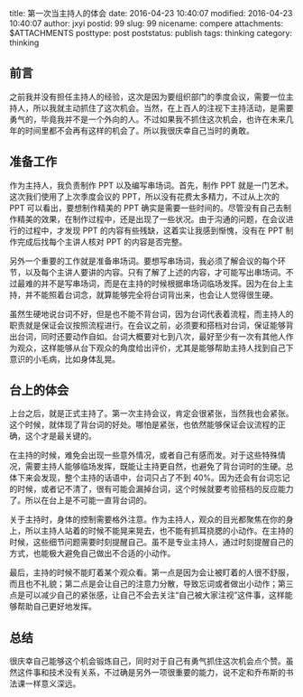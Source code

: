 title: 第一次当主持人的体会
date: 2016-04-23 10:40:07
modified: 2016-04-23 10:40:07
author: jxyi
postid: 99
slug: 99
nicename: compere
attachments: $ATTACHMENTS
posttype: post
poststatus: publish
tags: thinking
category: thinking

## 前言

之前我并没有担任主持人的经验，这次是因为要组织部门的季度会议，需要一位主持人，所以我就主动抓住了这次机会。当然，在上百人的注视下主持活动，是需要勇气的，毕竟我并不是一个外向的人。不过如果我不抓住这次机会，也许在未来几年的时间里都不会再有这样的机会了。所以我很庆幸自己当时的勇敢。

<!--more-->

## 准备工作

作为主持人，我负责制作 PPT 以及编写串场词。首先，制作 PPT 就是一门艺术。这次我们使用了上次季度会议的 PPT，所以没有花费太多精力，不过从上次的 PPT 可以看出，要想制作精美的 PPT 确实是需要一些时间的。尽管没有自己去制作精美的效果，在制作过程中，还是出现了一些状况。由于沟通的问题，在会议进行的过程中，才发现 PPT 的内容有些残缺，这着实让我感到惭愧，没有在 PPT 制作完成后找每个主讲人核对 PPT 的内容是否完整。

另外一个重要的工作就是准备串场词。要想写串场词，我必须了解会议的每个环节，以及每个主讲人要讲的内容。只有了解了上述的内容，才可能写出串场词。不过最难的并不是写串场词，而是在主持的时候根据串场词临场发挥。因为在台上主持，并不能照着台词念，就算能够完全将台词背出来，也会让人觉得很生硬。

虽然生硬地说台词不好，但是也不能不背台词，因为台词代表着流程，而主持人的职责就是保证会议按照流程进行。在会议之前，必须要和搭档对台词，保证能够背出台词，同时还要动作自如。台词大概要对七到八次，最好至少有一次有其他人作为观众，这样能够从台下观众的角度给出评价，尤其是能够帮助主持人找到自己下意识的小毛病，比如身体乱晃。

## 台上的体会

上台之后，就是正式主持了。第一次主持会议，肯定会很紧张，当然我也会紧张。这个时候，就体现了背台词的好处。哪怕是紧张，也依然能够保证会议流程的正确，这个才是最关键的。

在主持的时候，难免会出现一些意外情况，或者自己有感而发。对于这些特殊情况，需要主持人能够临场发挥，既能让主持更自然，也避免了背台词时的生硬。总体下来会发现，整个主持的话语中，台词只占了不到 40%。因为还会有台词忘记的时候，或者记不清了，很有可能会漏掉台词，这个时候就要考验搭档的反应能力了。所以在台上是不可能一直背台词的。

关于主持时，身体的控制需要格外注意。作为主持人，观众的目光都聚焦在你的身上，所以主持人站着的时候不能晃来晃去，也不能有抓耳挠腮的小动作。在主持的时候，这些细节问题需要时刻提醒自己。虽不是专业主持人，通过时刻提醒自己的方式，也能极大避免自己做出不合适的小动作。

最后，主持的时候不能盯着某个观众看。第一点是因为会让被盯着的人很不舒服，而且也不礼貌；第二点是会让自己的注意力分散，导致忘词或者做出小动作；第三点是可以减少自己的紧张感，让自己不会去关注“自己被大家注视”这件事，这样能够帮助自己更好地发挥。

## 总结

很庆幸自己能够这个机会锻炼自己，同时对于自己有勇气抓住这次机会点个赞。虽然这件事和技术没有关系，不过确是另外一项很重要的能力，说不定和乔布斯的书法课一样意义深远。






